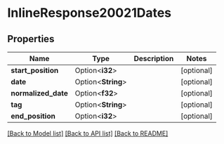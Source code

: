 # InlineResponse20021Dates

## Properties

Name | Type | Description | Notes
------------ | ------------- | ------------- | -------------
**start_position** | Option<**i32**> |  | [optional]
**date** | Option<**String**> |  | [optional]
**normalized_date** | Option<**f32**> |  | [optional]
**tag** | Option<**String**> |  | [optional]
**end_position** | Option<**i32**> |  | [optional]

[[Back to Model list]](../README.md#documentation-for-models) [[Back to API list]](../README.md#documentation-for-api-endpoints) [[Back to README]](../README.md)


